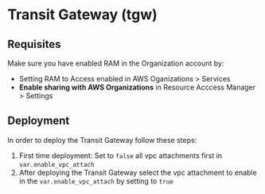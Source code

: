 # Transit Gateway (tgw)

## Requisites
Make sure you have enabled RAM in the Organization account by:

* Setting RAM to Access enabled in AWS Oganizations > Services
* **Enable sharing with AWS Organizations**  in Resource Acccess Manager > Settings


## Deployment

In order to deploy the Transit Gateway follow these steps:

1. First time deployment: Set to `false` all vpc attachments first in `var.enable_vpc_attach`
2. After deploying the Transit Gateway select the vpc attachment to enable in the `var.enable_vpc_attach` by setting to `true`
